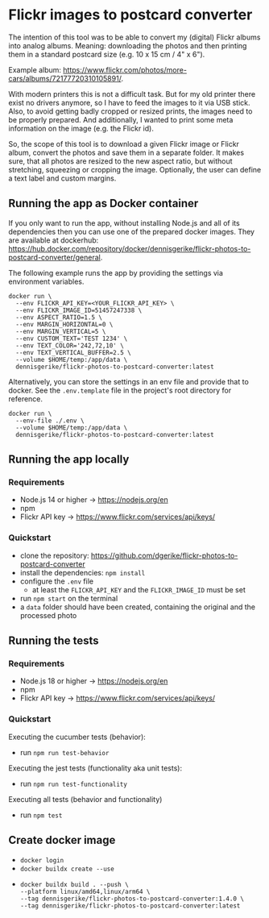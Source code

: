 # Flickr images to postcard converter

The intention of this tool was to be able to convert my (digital) Flickr albums into analog albums.
Meaning: downloading the photos and then printing them in a standard postcard size (e.g. 10 x 15 cm / 4" x 6").

Example album: https://www.flickr.com/photos/more-cars/albums/72177720310105891/.

With modern printers this is not a difficult task.
But for my old printer there exist no drivers anymore, so I have to feed the images to it via USB stick.
Also, to avoid getting badly cropped or resized prints, the images need to be properly prepared.
And additionally, I wanted to print some meta information on the image (e.g. the Flickr id).

So, the scope of this tool is to download a given Flickr image or Flickr album, convert the photos and
save them in a separate folder.
It makes sure, that all photos are resized to the new aspect ratio,
but without stretching, squeezing or cropping the image.
Optionally, the user can define a text label and custom margins.

## Running the app as Docker container

If you only want to run the app, without installing Node.js and all of its dependencies then you can use one of the
prepared docker images.
They are available at
dockerhub: https://hub.docker.com/repository/docker/dennisgerike/flickr-photos-to-postcard-converter/general.

The following example runs the app by providing the settings via environment variables.

```
docker run \
  --env FLICKR_API_KEY=<YOUR_FLICKR_API_KEY> \
  --env FLICKR_IMAGE_ID=51457247338 \
  --env ASPECT_RATIO=1.5 \
  --env MARGIN_HORIZONTAL=0 \
  --env MARGIN_VERTICAL=5 \
  --env CUSTOM_TEXT='TEST 1234' \
  --env TEXT_COLOR='242,72,10' \
  --env TEXT_VERTICAL_BUFFER=2.5 \
  --volume $HOME/temp:/app/data \
  dennisgerike/flickr-photos-to-postcard-converter:latest
```

Alternatively, you can store the settings in an env file and provide that to docker.
See the `.env.template` file in the project's root directory for reference.

```
docker run \
  --env-file ./.env \
  --volume $HOME/temp:/app/data \
  dennisgerike/flickr-photos-to-postcard-converter:latest
```

## Running the app locally

### Requirements

* Node.js 14 or higher -> https://nodejs.org/en
* npm
* Flickr API key -> https://www.flickr.com/services/api/keys/

### Quickstart

* clone the repository: https://github.com/dgerike/flickr-photos-to-postcard-converter
* install the dependencies: `npm install`
* configure the `.env` file
    * at least the `FLICKR_API_KEY` and the `FLICKR_IMAGE_ID` must be set
* run `npm start` on the terminal
* a `data` folder should have been created, containing the original and the processed photo

## Running the tests

### Requirements

* Node.js 18 or higher -> https://nodejs.org/en
* npm
* Flickr API key -> https://www.flickr.com/services/api/keys/

### Quickstart

Executing the cucumber tests (behavior):

* run `npm run test-behavior`

Executing the jest tests (functionality aka unit tests):

* run `npm run test-functionality`

Executing all tests (behavior and functionality)

* run `npm test`

## Create docker image

* `docker login`
* `docker buildx create --use`
* ```
  docker buildx build . --push \
  --platform linux/amd64,linux/arm64 \
  --tag dennisgerike/flickr-photos-to-postcard-converter:1.4.0 \
  --tag dennisgerike/flickr-photos-to-postcard-converter:latest 
  ```
